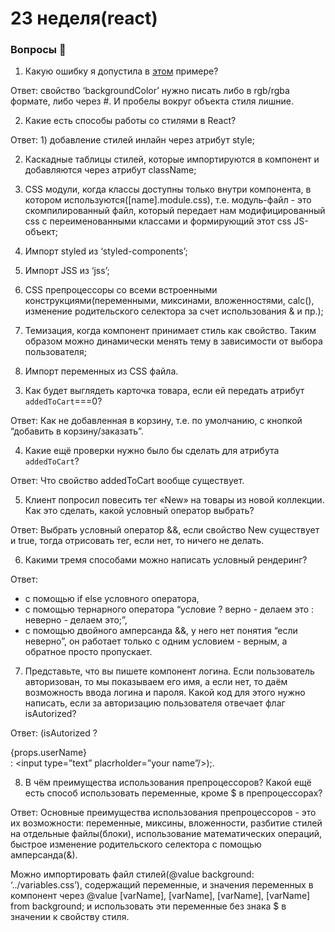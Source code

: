 # 23 неделя(react)

### Вопросы 💎

1. Какую ошибку я допустила в [этом](https://www.notion.so/23-CSS-React-d4b0b61bb697459aacb1681ba2764440?pvs=21) примере?

  Ответ: свойство ‘backgroundColor’ нужно писать либо в rgb/rgba формате, либо через #. И пробелы вокруг объекта стиля лишние.

2. Какие есть способы работы со стилями в React?

Ответ: 1) добавление стилей инлайн через атрибут style;

2) Каскадные таблицы стилей, которые импортируются в компонент и добавляются через атрибут className;

3) CSS модули, когда классы доступны только внутри компонента, в котором используются([name].module.css), т.е. модуль-файл - это скомпилированный файл, который передает нам модифицированный css с переименованными классами и формирующий этот css JS-объект;

4) Импорт styled из ‘styled-components’;

5) Импорт JSS из ‘jss’;

6) CSS препроцессоры со всеми встроенными конструкциями(переменными, миксинами, вложенностями, calc(), изменение родительского селектора за счет использования & и пр.);

7) Темизация, когда компонент принимает стиль как свойство. Таким образом можно динамически менять тему в зависимости от выбора пользователя;

8) Импорт переменных из CSS файла. 

3. Как будет выглядеть карточка товара, если ей передать атрибут `addedToCart`===0?

Ответ: Как не добавленная в корзину, т.е. по умолчанию, с кнопкой “добавить в корзину/заказать”.

4. Какие ещё проверки нужно было бы сделать для атрибута `addedToCart`?

Ответ: Что свойство addedToCart вообще существует.

5. Клиент попросил повесить тег «New» на товары из новой коллекции. Как это сделать, какой условный оператор выбрать?

Ответ: Выбрать условный оператор &&, если свойство New существует и true, тогда отрисовать тег, если нет, то ничего не делать.

6. Какими тремя способами можно написать условный рендеринг? 

Ответ: 

- с помощью if  else условного оператора,
- с помощью тернарного оператора “условие ? верно - делаем это : неверно - делаем это;”,
- с помощью двойного амперсанда &&, у него нет понятия “если неверно”, он работает только с одним условием - верным, а обратное просто пропускает.
7.  Представьте, что вы пишете компонент логина. Если пользователь авторизован, то мы показываем его имя, а если нет, то даём возможность ввода логина и пароля. Какой код для этого нужно написать, если за авторизацию пользователя отвечает флаг isAutorized?

Ответ: (isAutorized ? <div>{props.userName}</div> : <input type=”text” placrholder=”your name”/>);.

8. В чём преимущества использования препроцессоров? Какой ещё есть способ использовать переменные, кроме $ в препроцессорах?

Ответ: Основные преимущества использования препроцессоров - это их возможности: переменные, миксины, вложенности, разбитие стилей на отдельные файлы(блоки), использование математических операций, быстрое изменение родительского селектора с помощью амперсанда(&).

Можно импортировать файл стилей(@value background: ‘../variables.css’), содержащий переменные, и значения переменных в компонент через @value [varName], [varName], [varName], [varName] from background; и использовать эти переменные без знака $ в значении к свойству стиля.
